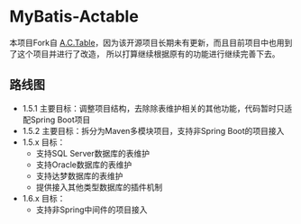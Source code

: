 # MyBatis-Actable

本项目Fork自 [A.C.Table](https://gitee.com/sunchenbin/mybatis-enhance)，因为该开源项目长期未有更新，而且目前项目中也用到了这个项目并进行了改造，
所以打算继续根据原有的功能进行继续完善下去。

## 路线图
- 1.5.1 主要目标：调整项目结构，去除除表维护相关的其他功能，代码暂时只适配Spring Boot项目
- 1.5.2 主要目标：拆分为Maven多模块项目，支持非Spring Boot的项目接入
- 1.5.x 目标：
  - 支持SQL Server数据库的表维护
  - 支持Oracle数据库的表维护
  - 支持达梦数据库的表维护
  - 提供接入其他类型数据库的插件机制
- 1.6.x 目标：
  - 支持非Spring中间件的项目接入

